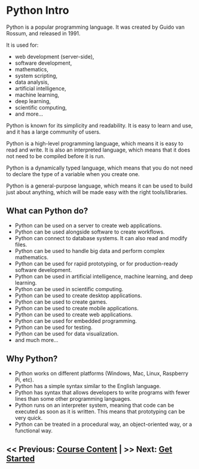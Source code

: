 # Python Intro

Python is a popular programming language. It was created by Guido van Rossum, and released in 1991.

It is used for:

- web development (server-side),
- software development,
- mathematics,
- system scripting,
- data analysis,
- artificial intelligence,
- machine learning,
- deep learning,
- scientific computing,
- and more...

Python is known for its simplicity and readability. It is easy to learn and use, and it has a large community of users.

Python is a high-level programming language, which means it is easy to read and write. It is also an interpreted language, which means that it does not need to be compiled before it is run.

Python is a dynamically typed language, which means that you do not need to declare the type of a variable when you create one.

Python is a general-purpose language, which means it can be used to build just about anything, which will be made easy with the right tools/libraries.

## What can Python do?

- Python can be used on a server to create web applications.
- Python can be used alongside software to create workflows.
- Python can connect to database systems. It can also read and modify files.
- Python can be used to handle big data and perform complex mathematics.
- Python can be used for rapid prototyping, or for production-ready software development.
- Python can be used in artificial intelligence, machine learning, and deep learning.
- Python can be used in scientific computing.
- Python can be used to create desktop applications.
- Python can be used to create games.
- Python can be used to create mobile applications.
- Python can be used to create web applications.
- Python can be used for embedded programming.
- Python can be used for testing.
- Python can be used for data visualization.
- and much more...

## Why Python?

- Python works on different platforms (Windows, Mac, Linux, Raspberry Pi, etc).
- Python has a simple syntax similar to the English language.
- Python has syntax that allows developers to write programs with fewer lines than some other programming languages.
- Python runs on an interpreter system, meaning that code can be executed as soon as it is written. This means that prototyping can be very quick.
- Python can be treated in a procedural way, an object-oriented way, or a functional way.

## << Previous: [Course Content](/course_content/00_COURSE_STRUCTURE.md) | >> Next: [Get Started](/course_content/01_get_started.md)
